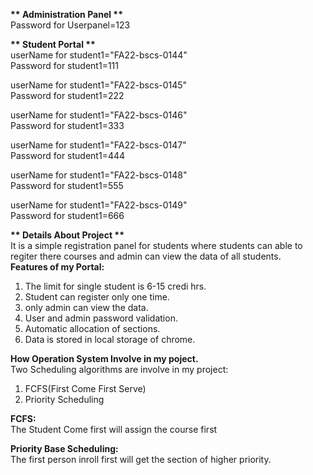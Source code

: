 <b>** Administration Panel **</b><br>
Password for Userpanel=123<br>

<b>** Student Portal **</b><br>
userName for student1="FA22-bscs-0144"<br>
Password for student1=111<br>

userName for student1="FA22-bscs-0145"<br>
Password for student1=222<br>

userName for student1="FA22-bscs-0146"<br>
Password for student1=333<br>

userName for student1="FA22-bscs-0147"<br>
Password for student1=444<br>

userName for student1="FA22-bscs-0148"<br>
Password for student1=555<br>

userName for student1="FA22-bscs-0149"<br>
Password for student1=666<br>

<b>** Details About Project **</b><br>
It is a simple registration panel for students where students can able to regiter there courses and admin can view the data of all students.<br>
<b>Features of my Portal:</b><br>
1. The limit for single student is 6-15 credi hrs.<br>
2. Student can register only one time.<br>
3. only admin can view the data.<br>
4. User and admin password validation.<br>
5. Automatic allocation of sections.<br>
6. Data is stored in local storage of chrome.<br>

<b>How Operation System Involve in my poject.</b><br>
Two Scheduling algorithms are involve in my project:<br>
1. FCFS(First Come First Serve)<br>
2. Priority Scheduling<br>

<b>FCFS:</b><br>
The Student Come first will assign the course first <br>

<b>Priority Base Scheduling:</b><br>
The first person inroll first will get the section of higher priority.<br>
